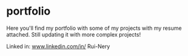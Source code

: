 # portfolio

Here you'll find my portfolio with some of my projects with my resume attached.
Still updating it with more complex projects!

Linked in: www.linkedin.com/in/
Rui-Nery
